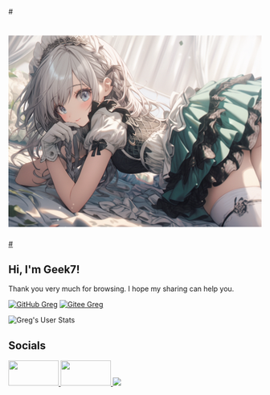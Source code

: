 #<a href="https://www.geek7.top/mysite">
# <img src="https://github.com/badApple001/badApple001/blob/main/images/112389669_p1.png"/>
#</a>

<h2>Hi, I'm Geek7!</h2>
<p>Thank you very much for browsing. I hope my sharing can help you.
</em></p>

[![GitHub Greg](https://img.shields.io/github/followers/badApple001?label=follow&style=social)](https://github.com/badApple001)
[![Gitee Greg](https://img.shields.io/badge/gitee-red)](https://gitee.com/welcome2jcSpace)

![Greg's User Stats](https://github-readme-stats.vercel.app/api?username=badApple001&show_icons=true&title_color=fff&icon_color=79ff97&text_color=9f9f9f&bg_color=151515)

## Socials

<div align="left">
 <a href="https://blog.csdn.net/qq_39162566">
  <img  width="100" height="50" src="https://img-home.csdnimg.cn/images/20211028053651.png"/>
   <a href="https://space.bilibili.com/453528870">
 <img width="100" height="50" src="https://i0.hdslb.com/bfs/archive/c8fd97a40bf79f03e7b76cbc87236f612caef7b2.png"/>
</a>
 <a href="https://www.geek7.top">
  <img width="50" width="22px" src="https://s2.loli.net/2024/06/04/4wOWHJVtUoie8MQ.jpg"/>
</a>
  </div>

